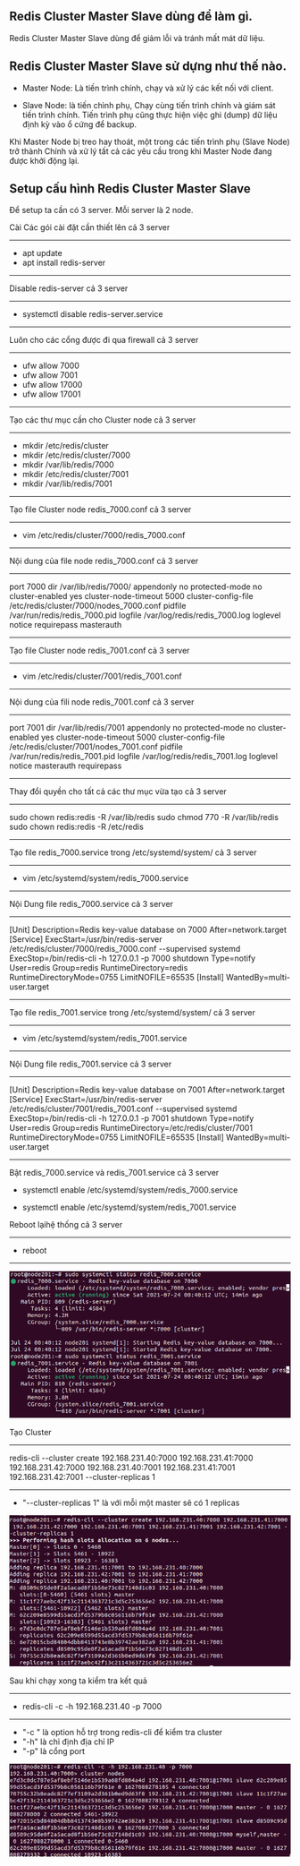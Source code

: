 ## Redis Cluster Master Slave dùng để làm gì.

Redis Cluster Master Slave dùng để giảm lỗi và tránh mất mát dữ liệu. 

## Redis Cluster Master Slave sử dựng như thế nào.

- Master Node: Là tiến trình chính, chạy và xử lý các kết nối với client.

- Slave Node: là tiến chình phụ, Chạy cùng tiến trình chính và giám sát tiến trình chính. Tiến trình phụ cũng thực hiện việc ghi (dump) dữ liệu định kỳ vào ổ cứng để backup.

Khi Master Node bị treo hay thoát, một trong các tiến trình phụ (Slave Node) trở thành Chính và xử lý tất cả các yêu cầu trong khi Master Node đang được khởi động lại.

## Setup cấu hình Redis Cluster Master Slave

Để setup ta cần có 3 server. Mỗi server là 2 node. 


Cài Các gói cài đặt cần thiết lên cả 3 server

---
- apt update
- apt install redis-server

---

Disable redis-server cả 3 server

---
- systemctl disable redis-server.service
---

Luôn cho các cổng được đi qua firewall cả 3 server

---
- ufw allow 7000
- ufw allow 7001
- ufw allow 17000
- ufw allow 17001
---


Tạo các thư mục cần cho Cluster node cả 3 server

---
- mkdir /etc/redis/cluster
- mkdir /etc/redis/cluster/7000
- mkdir /var/lib/redis/7000
- mkdir /etc/redis/cluster/7001
- mkdir /var/lib/redis/7001
---
Tạo file Cluster node redis_7000.conf cả 3 server

---
- vim /etc/redis/cluster/7000/redis_7000.conf
---

Nội dung của file node redis_7000.conf cả 3 server

---
port 7000
dir /var/lib/redis/7000/
appendonly no
protected-mode no
cluster-enabled yes
cluster-node-timeout 5000
cluster-config-file /etc/redis/cluster/7000/nodes_7000.conf
pidfile /var/run/redis/redis_7000.pid
logfile /var/log/redis/redis_7000.log
loglevel notice
requirepass 
masterauth 

---


Tạo file Cluster node redis_7001.conf cả 3 server


---
- vim /etc/redis/cluster/7001/redis_7001.conf
---

Nội dung của fili node redis_7001.conf cả 3 server

---
port 7001
dir /var/lib/redis/7001
appendonly no
protected-mode no
cluster-enabled yes
cluster-node-timeout 5000
cluster-config-file /etc/redis/cluster/7001/nodes_7001.conf
pidfile /var/run/redis/redis_7001.pid
logfile /var/log/redis/redis_7001.log
loglevel notice
masterauth 
requirepass 

---


Thay đổi quyền cho tất cả các thư mục vừa tạo cả 3 server


---

sudo chown redis:redis -R /var/lib/redis
sudo chmod 770 -R /var/lib/redis
sudo chown redis:redis -R /etc/redis

---

Tạo file  redis_7000.service trong /etc/systemd/system/ cả 3 server

---
- vim /etc/systemd/system/redis_7000.service

--- 

Nội Dung file redis_7000.service cả 3 server

---

[Unit]
Description=Redis key-value database on 7000
After=network.target
[Service]
ExecStart=/usr/bin/redis-server /etc/redis/cluster/7000/redis_7000.conf --supervised systemd
ExecStop=/bin/redis-cli -h 127.0.0.1 -p 7000 shutdown
Type=notify
User=redis
Group=redis
RuntimeDirectory=redis
RuntimeDirectoryMode=0755
LimitNOFILE=65535
[Install]
WantedBy=multi-user.target

---

Tạo file  redis_7001.service trong /etc/systemd/system/ cả 3 server

---

- vim /etc/systemd/system/redis_7001.service

---

Nội Dung file redis_7001.service cả 3 server

---

[Unit]
Description=Redis key-value database on 7001
After=network.target
[Service]
ExecStart=/usr/bin/redis-server /etc/redis/cluster/7001/redis_7001.conf --supervised systemd
ExecStop=/bin/redis-cli -h 127.0.0.1 -p 7001 shutdown
Type=notify
User=redis
Group=redis
RuntimeDirectory=/etc/redis/cluster/7001
RuntimeDirectoryMode=0755
LimitNOFILE=65535
[Install]
WantedBy=multi-user.target

---

Bật redis_7000.service và redis_7001.service cả 3 server

- systemctl enable /etc/systemd/system/redis_7000.service

- systemctl enable /etc/systemd/system/redis_7001.service

Reboot lạihệ thống cả 3 server

---
- reboot
---

![redisimage5](Image/redisimage5.png)


Tạo Cluster 

---
redis-cli --cluster create 192.168.231.40:7000 192.168.231.41:7000 192.168.231.42:7000 192.168.231.40:7001 192.168.231.41:7001 192.168.231.42:7001 --cluster-replicas 1

---

- "--cluster-replicas 1" là với mỗi một master sẽ có 1 replicas 

![redisimage6](Image/redisimage6.png)

Sau khi chạy xong ta kiểm tra kết quả

---
- redis-cli -c -h 192.168.231.40 -p 7000
---

- "-c " là option hỗ trợ trong redis-cli để kiểm tra cluster
- "-h" là chỉ định địa chỉ IP
- "-p" là cổng port

![redisimage7](Image/redisimage7.png)
